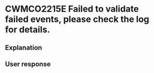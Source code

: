 # CWMCO2215E Failed to validate failed events, please check the log for details.

## Explanation

## User response